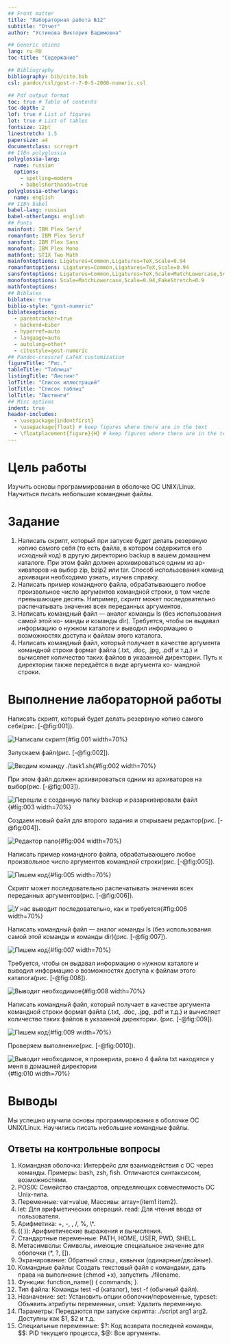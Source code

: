 ```yaml
---
## Front matter
title: "Лабораторная работа №12"
subtitle: "Отчет"
author: "Устинова Виктория Вадимовна"

## Generic otions
lang: ru-RU
toc-title: "Содержание"

## Bibliography
bibliography: bib/cite.bib
csl: pandoc/csl/gost-r-7-0-5-2008-numeric.csl

## Pdf output format
toc: true # Table of contents
toc-depth: 2
lof: true # List of figures
lot: true # List of tables
fontsize: 12pt
linestretch: 1.5
papersize: a4
documentclass: scrreprt
## I18n polyglossia
polyglossia-lang:
  name: russian
  options:
	- spelling=modern
	- babelshorthands=true
polyglossia-otherlangs:
  name: english
## I18n babel
babel-lang: russian
babel-otherlangs: english
## Fonts
mainfont: IBM Plex Serif
romanfont: IBM Plex Serif
sansfont: IBM Plex Sans
monofont: IBM Plex Mono
mathfont: STIX Two Math
mainfontoptions: Ligatures=Common,Ligatures=TeX,Scale=0.94
romanfontoptions: Ligatures=Common,Ligatures=TeX,Scale=0.94
sansfontoptions: Ligatures=Common,Ligatures=TeX,Scale=MatchLowercase,Scale=0.94
monofontoptions: Scale=MatchLowercase,Scale=0.94,FakeStretch=0.9
mathfontoptions:
## Biblatex
biblatex: true
biblio-style: "gost-numeric"
biblatexoptions:
  - parentracker=true
  - backend=biber
  - hyperref=auto
  - language=auto
  - autolang=other*
  - citestyle=gost-numeric
## Pandoc-crossref LaTeX customization
figureTitle: "Рис."
tableTitle: "Таблица"
listingTitle: "Листинг"
lofTitle: "Список иллюстраций"
lotTitle: "Список таблиц"
lolTitle: "Листинги"
## Misc options
indent: true
header-includes:
  - \usepackage{indentfirst}
  - \usepackage{float} # keep figures where there are in the text
  - \floatplacement{figure}{H} # keep figures where there are in the text
---
```


# Цель работы

Изучить основы программирования в оболочке ОС UNIX/Linux. Научиться писать небольшие командные файлы.

# Задание

1. Написать скрипт, который при запуске будет делать резервную копию самого себя (то
есть файла, в котором содержится его исходный код) в другую директорию backup
в вашем домашнем каталоге. При этом файл должен архивироваться одним из ар-
хиваторов на выбор zip, bzip2 или tar. Способ использования команд архивации
необходимо узнать, изучив справку.
2. Написать пример командного файла, обрабатывающего любое произвольное число
аргументов командной строки, в том числе превышающее десять. Например, скрипт
может последовательно распечатывать значения всех переданных аргументов.
3. Написать командный файл — аналог команды ls (без использования самой этой ко-
манды и команды dir). Требуется, чтобы он выдавал информацию о нужном каталоге
и выводил информацию о возможностях доступа к файлам этого каталога.
4. Написать командный файл, который получает в качестве аргумента командной строки
формат файла (.txt, .doc, .jpg, .pdf и т.д.) и вычисляет количество таких файлов
в указанной директории. Путь к директории также передаётся в виде аргумента ко-
мандной строки.

# Выполнение лабораторной работы

Написать скрипт, который будет делать резервную копию самого себя(рис. [-@fig:001]).

![Написали скрипт](image/1.jpg){#fig:001 width=70%}

Запускаем файл(рис. [-@fig:002]).

![Вводим команду ./task1.sh](image/2.jpg){#fig:002 width=70%}

При этом файл должен архивироваться одним из архиваторов на выбор(рис. [-@fig:003]).

![Перешли с созданную папку backup и разархивировали файл](image/3.jpg){#fig:003 width=70%}

Создаем новый файл для второго задания и открываем редактор(рис. [-@fig:004]).

![Редактор nano](image/4.jpg){#fig:004 width=70%}

Написать пример командного файла, обрабатывающего любое произвольное число аргументов командной строки(рис. [-@fig:005]).

![Пишем код](image/5.jpg){#fig:005 width=70%}

Скрипт может последовательно распечатывать значения всех переданных аргументов(рис. [-@fig:006]).

![У нас выводит последовательно, как и требуется](image/6.jpg){#fig:006 width=70%}

Написать командный файл — аналог команды ls (без использования самой этой команды и команды dir)(рис. [-@fig:007]).

![Пишем код](image/7.jpg){#fig:007 width=70%}

Требуется, чтобы он выдавал информацию о нужном каталоге
и выводил информацию о возможностях доступа к файлам этого каталога(рис. [-@fig:008]).

![Выводит необходимое](image/8.jpg){#fig:008 width=70%}

Написать командный файл, который получает в качестве аргумента командной строки формат файла (.txt, .doc, .jpg, .pdf и т.д.) и вычисляет количество таких файлов в указанной директории. (рис. [-@fig:009]).

![Пишем код](image/9.jpg){#fig:009 width=70%}

Проверяем выполнение(рис. [-@fig:0010]).

![Выводит необходимое, я проверила, ровно 4 файла txt находятся у меня в домашней директории](image/10.jpg){#fig:010 width=70%}

# Выводы

Мы успешно изучили основы программирования в оболочке ОС UNIX/Linux. Научились писать небольшие командные файлы.

## Ответы на контрольные вопросы

1. Командная оболочка: Интерфейс для взаимодействия с ОС через команды. Примеры: bash, zsh, fish. Отличаются синтаксисом, возможностями.
2. POSIX: Семейство стандартов, определяющих совместимость ОС Unix-типа.
3. Переменные: var=value, Массивы: array=(item1 item2).
4. let: Для арифметических операций. read: Для чтения ввода от пользователя.
5. Арифметика: +, -, \, /, %, \\*.
6. (( )): Арифметические выражения и вычисления.
7. Стандартные переменные: PATH, HOME, USER, PWD, SHELL.
8. Метасимволы: Символы, имеющие специальное значение для оболочки (*, ?, []).
9. Экранирование: Обратный слэш \, кавычки (одинарные/двойные).
10. Командные файлы: Создать текстовый файл с командами, дать права на выполнение (chmod +x), запустить ./filename.
11. Функции: function_name() { commands; }.
12. Тип файла: Команды test -d (каталог), test -f (обычный файл).
13. Назначение: set: Установить опции оболочки/переменные, typeset: Объявить атрибуты переменных, unset: Удалить переменную.
14. Параметры: Передаются при запуске скрипта: ./script arg1 arg2. Доступны как $1, $2 и т.д.
15. Специальные переменные: $?: Код возврата последней команды, $$: PID текущего процесса, $@: Все аргументы.
